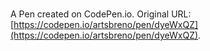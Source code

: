 # 

A Pen created on CodePen.io. Original URL: [https://codepen.io/artsbreno/pen/dyeWxQZ](https://codepen.io/artsbreno/pen/dyeWxQZ).

